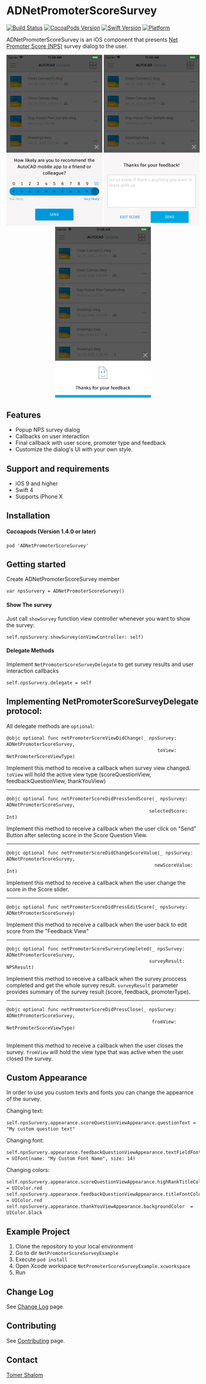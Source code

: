 # ADNetPromoterScoreSurvey

[![Build Status](https://travis-ci.org/Autodesk/ADNetPromoterScoreSurvey-iOS.svg?branch=master)](https://travis-ci.org/Autodesk/ADNetPromoterScoreSurvey-iOS)
[![CocoaPods Version](https://img.shields.io/cocoapods/v/ADNetPromoterScoreSurvey.svg)](http://cocoadocs.org/docsets/ADNetPromoterScoreSurvey)
[![Swift Version](https://img.shields.io/badge/Swift-4.0-orange.svg?style=flat)](https://swift.org)
[![Platform](https://img.shields.io/badge/platform-iOS-lightgrey.svg)](https://developer.apple.com/ios)

ADNetPromoterScoreSurvey is an iOS component that presents [Net Promoter Score (NPS)](https://en.wikipedia.org/wiki/Net_Promoter) survey dialog to the user.

<p align="center" >
    <img src="./Assets/iphone1.png" alt="iPhone1" width="250px"/> <img src="./Assets/iphone2.png" alt="iPhone2" width="250px"/> <img src="./Assets/iphone3.png" alt="iPhone3" width="250px"/>
</p>

## Features
* Popup NPS survey dialog
* Callbacks on user interaction
* Final callback with user score, promoter type and feedback
* Customize the dialog's UI with your own style.

## Support and requirements
* iOS 9 and higher
* Swift 4
* Supports iPhone X

## Installation
#### Cocoapods (Version 1.4.0 or later)
`pod 'ADNetPromoterScoreSurvey'`

## Getting started
Create ADNetPromoterScoreSurvey member
```
var npsSurvery = ADNetPromoterScoreSurvey()
```

#### Show The survey
Just call `showSurvey` function view controller whenever you want to show the survey:
```
self.npsSurvery.showSurvey(onViewController: self)
```

#### Delegate Methods
Implement `NetPromoterScoreSurveyDelegate` to get survey results and user interaction callbacks
```
self.npsSurvery.delegate = self
```

## Implementing NetPromoterScoreSurveyDelegate protocol:
All delegate methods are ``optional``:

```
@objc optional func netPromoterScoreViewDidChange(_ npsSurvey: ADNetPromoterScoreSurvey,
                                                       toView: NetPromoterScoreViewType)
```
Implement this method to receive a callback when survey view changed. 
``toView`` will hold the active view type (scoreQuestionView, feedbackQuestionView, thankYouView)
- - -

```                                                       
@objc optional func netPromoterScoreDidPressSendScore(_ npsSurvey: ADNetPromoterScoreSurvey,
                                                    selectedScore: Int)
```
Implement this method to receive a callback when the user click on "Send" Button after selecting score in the Score Question View.
- - -

```                                                    
@objc optional func netPromoterScoreDidChangeScoreValue(_ npsSurvey: ADNetPromoterScoreSurvey,
                                                      newScoreValue: Int)
```
Implement this method to receive a callback when the user change the score in the Score slider.
- - -

```                                                      
@objc optional func netPromoterScoreDidPressEditScore(_ npsSurvey: ADNetPromoterScoreSurvey)
```
Implement this method to receive a callback when the user back to edit score from the "Feedback View"
- - -

```
@objc optional func netPromoterScoreSurveryCompleted(_ npsSurvey: ADNetPromoterScoreSurvey,
                                                    surveyResult: NPSResult)
```
Implement this method to receive a callback when the survey proccess completed and get the whole survey result.
``surveyResult`` parameter provides summary of the survey result (score, feedback, promoterType).
- - -

```                                                    
@objc optional func netPromoterScoreDidPressClose(_ npsSurvey: ADNetPromoterScoreSurvey,
                                                     fromView: NetPromoterScoreViewType)
                                                    
```
Implement this method to receive a callback when the user closes the survey. ``fromView`` will hold the view type that was active when the user closed the survey.

## Custom Appearance
In order to use you custom texts and fonts you can change the appearnce of the survey.

Changing text:
```
self.npsSurvery.appearance.scoreQuestionViewAppearance.questionText = "My custom question text" 
```
Changing font:
```
self.npsSurvery.appearance.feedbackQuestionViewAppearance.textFieldFont = UIFont(name: "My Custom Font Name", size: 14)
```
Changing colors:
```
self.npsSurvery.appearance.scoreQuestionViewAppearance.highRankTitleColor = UIColor.red
self.npsSurvery.appearance.feedbackQuestionViewAppearance.titleFontColor = UIColor.red
self.npsSurvery.appearance.thankYouViewAppearance.backgroundColor  = UIColor.black
```

## Example Project

1. Clone the repository to your local environment
2. Go to dir `NetPromoterScoreSurveyExample`
3. Execute `pod install`
4. Open Xcode workspace `NetPromoterScoreSurveyExample.xcworkspace`
5. Run

## Change Log
See [Change Log](./CHANGELOG.md) page.

## Contributing
See [Contributing](./Contributing.md) page.

## Contact
[Tomer Shalom](https://github.com/applitom)

